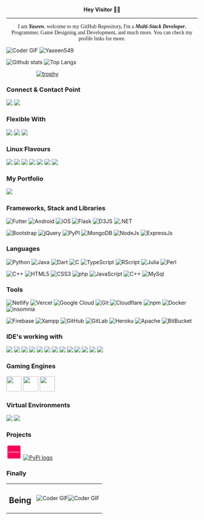 <div align=center >
	<b>Hey Visitor </b> 🖐🏻
<hr>

<p style="font-family: 'Pacifico', cursive;" >I am <b><i>Yaseen</i></b>, welcome to my GitHub Repository, I'm a <b><i>Multi-Stack Developer</i></b>, Programmer, Game Designing and Development, and much more. You can check my profile links for more.</p>
</div>
<img src="https://media.giphy.com/media/p4NLw3I4U0idi/giphy.gif" alt="Coder GIF" width="300" height="250"> <img src="https://komarev.com/ghpvc/?username=Yasen549" alt="Yaseen549" /> 

![Github stats](https://github-readme-stats.vercel.app/api?username=Yaseen549&show_icons=true)    ![Top Langs](https://github-readme-stats.vercel.app/api/top-langs/?username=Yaseen549&layout=compact&theme=white&langs_count=10)

<p><span align="center">&nbsp;&nbsp;&nbsp;&nbsp;&nbsp;&nbsp;&nbsp;&nbsp;&nbsp;&nbsp;&nbsp;&nbsp;&nbsp;&nbsp;&nbsp;&nbsp;&nbsp;&nbsp;&nbsp;&nbsp;<a href="https://yaseen.netlify.com"><img src="https://github-profile-trophy.vercel.app/?username=Yaseen549&amp;margin-w=15&amp;column=7&amp;row=3" alt="trophy" data-canonical-src="https://github-profile-trophy.vercel.app/?username=Yaseen549&amp;margin-w=15&amp;column=6&amp;row=3" style="max-width:100%;"></a></span></p>

### Connect & Contact Point  

[<img src="https://img.shields.io/badge/-LinkedIn-000000?style=social&logo=linkedin" />](https://www.linkedin.com/in/yaseen59/) 
[<img src="https://img.shields.io/badge/-YouTube-000000?style=social&logo=youtube" />](https://www.youtube.com/c/SyberCode) 

### Flexible With

[<img src="https://img.shields.io/badge/-Linux-000000?style=social&logo=linux" />](#)
[<img src="https://img.shields.io/badge/-Windows-000000?style=social&logo=windows" />](#) 
[<img src="https://img.shields.io/badge/-Macintosh-000000?style=social&logo=apple" />](#)

### Linux Flavours

<img src="https://img.icons8.com/color/48/000000/linux.png"/> <img src="https://img.icons8.com/emoji/50/000000/parrot-emoji.png"/> <img src="https://img.icons8.com/color/48/000000/ubuntu.png"/> <img src="https://img.icons8.com/color/48/000000/kali-linux.png"/> <img src="https://img.icons8.com/color/48/000000/red-hat.png"/> <img src="https://img.icons8.com/color/48/000000/debian.png"/> <img src="https://img.icons8.com/color/48/000000/centos.png"/> 

### My Portfolio 

[<img src="https://img.shields.io/badge/-My_Website-000000?style=social&logo=google"/>](https://yaseen.netlify.com)

### Frameworks, Stack and Libraries

![Futter](https://img.shields.io/badge/-Flutter-F7F7F7?style=for-the-badge&logo=flutter&logoColor=blue)
![Android](https://img.shields.io/badge/-Android-F7F7F7?style=for-the-badge&logo=Android)
![iOS](https://img.shields.io/badge/-iOS-F7F7F7?style=for-the-badge&logo=apple&logoColor=black)
![Flask](https://img.shields.io/badge/-Flask-F7F7F7?style=for-the-badge&logo=Flask&logoColor=blue)
![D3JS](https://img.shields.io/badge/-D3.js-F7F7F7?style=for-the-badge&logo=d3.js)
![.NET](https://img.shields.io/badge/-.NET-F7F7F7?style=for-the-badge&logo=.NET&logoColor=A90097)
<!-- ![React](https://img.shields.io/badge/-React-F7F7F7?style=for-the-badge&logo=react) -->
<!-- ![SpringBoot](https://img.shields.io/badge/-SpringBoot-F7F7F7?style=for-the-badge&logo=spring) -->

![Bootstrap](https://img.shields.io/badge/-Bootstrap-F7F7F7?style=for-the-badge&logo=Bootstrap)
![jQuery](https://img.shields.io/badge/-jQuery-F7F7F7?style=for-the-badge&logo=jquery&logoColor=black)
![PyPI](https://img.shields.io/badge/-PyPI-F7F7F7?style=for-the-badge&logo=PyPI)
![MongoDB](https://img.shields.io/badge/-MongoDB-F7F7F7?style=for-the-badge&logo=MongoDB)
![NodeJs](https://img.shields.io/badge/-Node.js-F7F7F7?style=for-the-badge&logo=node.js)
![ExpressJs](https://img.shields.io/badge/-Express.js-F7F7F7?style=for-the-badge&logo=express&logoColor=black)

<!-- 
[![Flutter](https://img.shields.io/badge/-Flutter-F7F8F9?style=flat-square&logo=Flutter&logoColor=blue)](https://flutter.dev/)
[![Android](https://img.shields.io/badge/-Android-F7F8F9?style=flat-square&logo=Android)](https://developer.android.com/studio)
[![iOS](https://img.shields.io/badge/-iOS-F7F8F9?style=flat-square&logo=apple&logoColor=black)](https://www.apple.com/)
[![Flask](https://img.shields.io/badge/-Flask-F7F8F9?style=flat-square&logo=Flask&logoColor=blue)](https://flask.palletsprojects.com/en/1.1.x/)
[![D3JS](https://img.shields.io/badge/-D3.js-F7F8F9?style=flat-square&logo=d3.js)](https://d3js.org/)
[![.Net](https://img.shields.io/badge/-.Net-F7F8F9?style=flat-square&logo=.Net&logoColor=A90097)](https://dotnet.microsoft.com/apps/aspnet) -->
<!-- [![SpringBoot](https://img.shields.io/badge/-SpringBoot-F7F8F9?style=flat-square&logo=spring)](https://spring.io/projects/spring-boot) -->

<!-- 
[![Bootstrap](https://img.shields.io/badge/-Bootstrap-F7F8F9?style=flat-square&logo=Bootstrap)](https://getbootstrap.com/)
[![jQuery](https://img.shields.io/badge/-jQuery-F7F8F9?style=flat-square&logo=jquery&logoColor=black)](https://jquery.com/)
[![PyPI](https://img.shields.io/badge/-PyPI-F7F8F9?style=flat-square&logo=PyPI)](https://pypi.org/user/yaseen59/)
![MongoDB](https://img.shields.io/badge/-MongoDB-F7F8F9?style=flat-square&logo=MongoDB)
![nodejs](https://img.shields.io/badge/-node.js-F7F8F9?style=flat-square&logo=node.js)
![ExpressJs](https://img.shields.io/badge/-express.js-F7F8F9?style=flat-square&logo=express&logoColor=black) 
-->

<!-- ![react](https://img.shields.io/badge/-React-F7F8F9?style=flat-square&logo=react) -->

### Languages
![Python](https://img.shields.io/badge/-Python-black?style=for-the-badge&logo=Python&logoColor=white)
![Java](https://img.shields.io/badge/-java-F09522?style=for-the-badge&logo=java)
![Dart](https://img.shields.io/badge/-Dart-152030?style=for-the-badge&logo=Dart)
![C](https://img.shields.io/badge/-C-3D46C6?style=for-the-badge&logo=c)
![TypeScript](https://img.shields.io/badge/-TypeScript-blue?style=for-the-badge&logo=typescript&logoColor=white)
![RScript](https://img.shields.io/badge/R-%23276DC3.svg?&style=for-the-badge&logo=r&logoColor=white)
![Julia](https://img.shields.io/badge/Julia-black.svg?&style=for-the-badge&logo=Julia&logoColor=white)
![Perl](https://img.shields.io/badge/Perl-3F416A.svg?&style=for-the-badge&logo=Perl&logoColor=white)

![C++](https://img.shields.io/badge/-C_Sharp-621F74?style=for-the-badge&logo=c#)
![HTML5](https://img.shields.io/badge/-HTML5-E34F26?style=for-the-badge&logo=html5&logoColor=white)
![CSS3](https://img.shields.io/badge/-CSS3-254BDD?style=for-the-badge&logo=css3)
![php](https://img.shields.io/badge/-php-purple?style=for-the-badge&logo=php&logoColor=white)
![JavaScript](https://img.shields.io/badge/-JavaScript-yellow?style=for-the-badge&logo=JavaScript&logoColor=ffffff)
![C++](https://img.shields.io/badge/-C++-00427E?style=for-the-badge&logo=c)
![MySql](https://img.shields.io/badge/-MySql-orange?style=for-the-badge&logo=MySql&logoColor=white)

### Tools
![Netlify](https://img.shields.io/badge/-Netlify-F7F7F7?style=for-the-badge&logo=Netlify)
![Vercel](https://img.shields.io/badge/-Vercel-F7F7F7?style=for-the-badge&logo=Vercel&logoColor=black)
![Google Cloud](https://img.shields.io/badge/Google%20Cloud-F7F7F7?style=for-the-badge&logo=google-cloud)
![Git](https://img.shields.io/badge/-Git-F7F7F7?style=for-the-badge&logo=git)
![Cloudflare](https://img.shields.io/badge/-Cloudflare-F7F7F7?style=for-the-badge&logo=Cloudflare)
![npm](https://img.shields.io/badge/-npm-F7F7F7?style=for-the-badge&logo=npm)
![Docker](https://img.shields.io/badge/-Docker-F7F7F7?style=for-the-badge&logo=Docker)
![insomnia](https://img.shields.io/badge/-insomnia-F7F7F7?style=for-the-badge&logo=insomnia&logoColor=7400E1)

![Firebase](https://img.shields.io/badge/-Firebase-F7F7F7?style=for-the-badge&logo=Firebase)
![Xampp](https://img.shields.io/badge/-Xampp-F7F7F7?style=for-the-badge&logo=xampp) 
![GitHub](https://img.shields.io/badge/-GitHub-F7F7F7?style=for-the-badge&logo=github&logoColor=181717) 
![GitLab](https://img.shields.io/badge/-GitLab-F7F7F7?style=for-the-badge&logo=gitlab&logoColor=FCA121) 
![Heroku](https://img.shields.io/badge/-Heroku-F7F7F7?style=for-the-badge&logo=heroku&logoColor=430098) 
![Apache](https://img.shields.io/badge/-Apache-F7F7F7?style=for-the-badge&logo=apache&logoColor=black) 
![BitBucket](https://img.shields.io/badge/-BitBucket-F7F7F7?style=for-the-badge&logo=bitbucket&logoColor=2684FF) 

### IDE's working with

<img height="50" src="https://img.icons8.com/color/344/intellij-idea.png"> <img height="50" src="https://img.icons8.com/color/344/pycharm.png"> <img height="50" src="https://img.icons8.com/color/344/visual-studio-2019.png"> <img height="50" src="https://img.icons8.com/color/344/visual-studio-code-2019.png"> <img src="https://img.icons8.com/officexs/50/000000/java-eclipse.png" /> <img src="https://img.icons8.com/fluent/50/000000/adobe-photoshop.png"/> <img src="https://img.icons8.com/color/48/000000/adobe-illustrator.png"/> <img src="https://img.icons8.com/color/48/000000/adobe-after-effects.png"/> <img src="https://img.icons8.com/color/48/000000/adobe-indesign.png"/> <img src="https://img.icons8.com/color/48/000000/adobe-dreamweaver.png"/> <img src="https://img.icons8.com/color/48/000000/adobe-premiere-pro.png"/>  <img src="https://img.icons8.com/fluent/48/000000/adobe-animate.png"/> <img src="https://img.icons8.com/fluent/48/000000/android-os.png"/> 

### Gaming Engines

<img src="https://img.icons8.com/color/48/000000/unreal-engine.png" width="40" height="40"/> <img src="https://img.icons8.com/ios-filled/64/000000/unity.png" width="40" height="40"/> <img src="https://img.icons8.com/color/48/000000/game-maker.png" width="40" height="40"/>

### Virtual Environments

<img src="https://img.icons8.com/color/48/000000/old-vmware-logo.png"/> <img src="https://img.icons8.com/color/48/000000/virtualbox.png"/>

### Projects

<a href="https://github.com/Syber-Lab/Sybrenium"> <img src="https://github.com/Syber-Lab/Sybrenium/blob/main/imgs/Sybrenium.png" alt="Sybrenium logo" width="40" height="40"></a>
<a href="https://pypi.org/project/pywebkit/"><img src="https://twixes.gallerycdn.vsassets.io/extensions/twixes/pypi-assistant/1.0.4/1609562576102/Microsoft.VisualStudio.Services.Icons.Default" alt="PyPi logo" width="30" height="30"></a>

### Finally

<table border="0">
	<tr>
		<td>
			<h2>Being</h2>
		</td>
		<td>
	      		<img src="https://media.giphy.com/media/i0EYHNbxPMeSWznjSH/giphy.gif" alt="Coder GIF" width="150" height="100"><img src="https://media.giphy.com/media/fkTFkvYVz5dmg/giphy.gif" alt="Coder GIF" width="100" height="100">
		</td>
	</tr>
</table>
